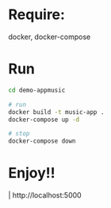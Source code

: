# Require:
docker, docker-compose

# Run
```bash
cd demo-appmusic

# run
docker build -t music-app .
docker-compose up -d

# stop
docker-compose down
```

# Enjoy!!
| http://localhost:5000